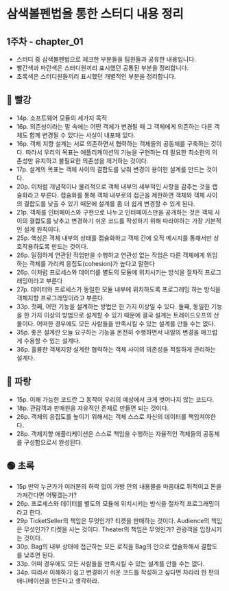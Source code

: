 # 삼색볼펜법을 통한 스터디 내용 정리

## 1주차 - chapter_01

+ 스터디 중 삼색볼펜법으로 체크한 부분들을 팀원들과 공유한 내용입니다.
+ 빨간색과 파란색은 스터디원끼리 표시했던 공통된 부분을 정리합니다.
+ 초록색은 스터디원들끼리 표시했던 개별적인 부분을 정리합니다.

## 🔴 빨강

+ 14p. 소프트웨어 모듈의 세가지 목적
+ 16p. 의존성이라는 말 속에는 어떤 객체가 변경될 때 그 객체에게 의존하는 다른 객체도 함께 변경될 수 있다는 사실이 내포돼 있다.
+ 16p. 객체 지향 설계는 서로 의존하면서 협력하는 객체들의 공동체를 구축하는 것이다. 따라서 우리의 목표는 애플리케이션의 기능을 구현하는 데 필요한 최소한의 의존성만 유지하고 불필요한 의존성을 제거하는 것이다.
+ 17p. 설계의 목표는 객체 사이의 결합도를 낮춰 변경이 용이한 설계를 만드는 것이다.
+ 20p. 이처럼 개념적이나 물리적으로 객체 내부의 세부적인 사항을 감추는 것을 캡슐화라고 부른다. 캡슐화를 통해 객체 내부로의 접근을 제한하면 객체와 객체 사이의 결합도를 낮출 수 있기 때문에 설계를 좀 더 쉽게 변경할 수 있게 된다.
+ 21p. 객체를 인터페이스와 구현으로 나누고 인터페이스만을 공개하는 것은 객체 사이의 결합도를 낮추고 변경하기 쉬운 코드를 작성하기 위해 따라야하는 가장 기본적인 설계 원칙이다.
+ 25p. 핵심은 객체 내부의 상태를 캡슐화하고 객체 간에 오직 메시지를 통해서만 상호작용하도록 만드는 것이다.
+ 26p. 밀접하게 연관된 작업만을 수행하고 연관성 없는 작업은 다른 객체에게 위임하는 객체를 가리켜 응집도(cohesion)가 높다고 말한다
+ 26p. 이처럼 프로세스와 데이터를 별도의 모듈에 위치시키는 방식을 절차적 프로그래밍이라고 부른다
+ 27p. 데이터와 프로세스가 동일한 모듈 내부에 위치하도록 프로그래밍 하는 방식을 객체지향 프로그래밍이라고 부른다.
+ 33p. 첫째, 어떤 기능을 설계하는 방법은 한 가지 이상일 수 있다. 둘째, 동일한 기능을 한 가지 이상의 방법으로 설계할 수 있기 때문에 결국 설계는 트레이드오프의 산물이다. 어떠한 경우에도 모든 사람들을 만족시킬 수 있는 설계를 만들 수는 없다.
+ 35p. 좋은 설계란 오늘 요구하는 기능을 온전히 수행하면서 내일의 변경을 매끄럽게 수용할 수 있는 설계다.
+ 36p. 훌륭한 객체지향 설계란 협력하는 객체 사이의 의존성을 적절하게 관리하는 설계다.

## 🔵 파랑 
+ 15p. 이해 가능한 코드란 그 동작이 우리의 예상에서 크게 벗어나지 않는 코드다.
+ 18p. 관람객과 판매원을 자유적인 존재로 만들면 되는 것이다.
+ 26p. 객체의 응집도를 높이기 위해서는 객체 스스로 자신의 데이터를 책임져야한다.
+ 28p. 객체지향 애플리케이션은 스스로 책임을 수행하는 자율적인 객체들의 공동체를 구성함으로서 완성된다.

## 🟢 초록 
+ 15p 만약 누군가가 여러분의 허락 없이 가방 안의 내용물을 마음대로 뒤적이고 돈을 가져간다면 어떻겠는가?
+ 26p. 프로세스와 데이터를 별도의 모듈에 위치시키는 방식을 절차적 프로그래밍이라고 한다.
+ 29p TicketSeller의 책임은 무엇인가? 티켓을 판매하는 것이다. Audience의 책임은 무섯인가? 티켓을 사는 것이다. Theater의 책임은 무엇인가? 관광객을 입장시키는 것이다.
+ 30p. Bag의 내부 상태에 접근하는 모든 로직을 Bag의 안으로 캡슐화해서 결합도를 낮추면 된다.
+ 33p. 어떠 경우에도 모든 사람들을 만족시킬 수 있는 설계를 만들 수는 없다.
+ 34p. 따라서 이해하기 쉽고 변경하기 쉬운 코드를 작성하고 싶다면 차라리 한 편의 애니메이션을 만든다고 생각하라.
